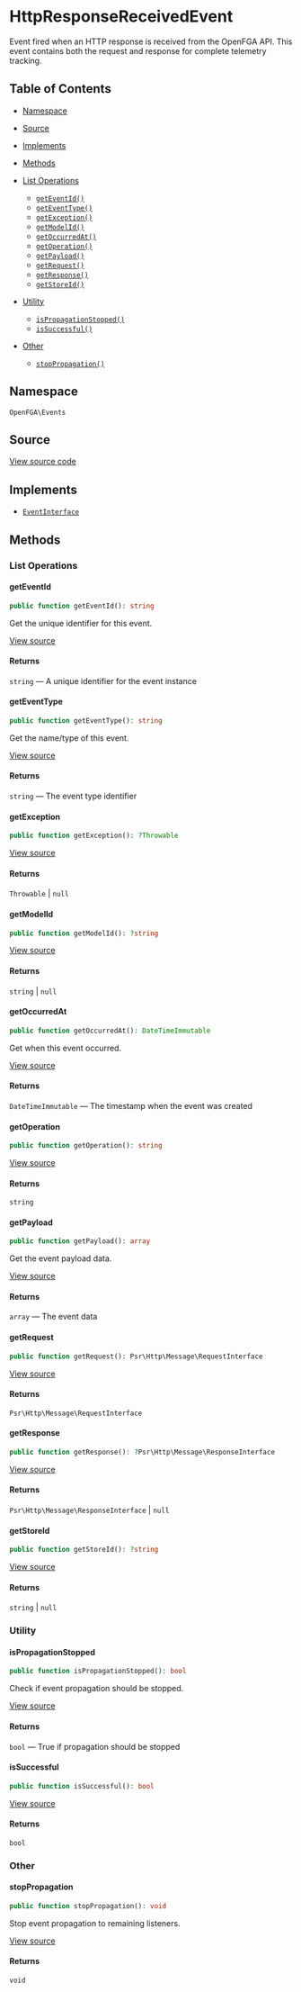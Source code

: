 # HttpResponseReceivedEvent

Event fired when an HTTP response is received from the OpenFGA API. This event contains both the request and response for complete telemetry tracking.

## Table of Contents

* [Namespace](#namespace)
* [Source](#source)
* [Implements](#implements)
* [Methods](#methods)

* [List Operations](#list-operations)
    * [`getEventId()`](#geteventid)
    * [`getEventType()`](#geteventtype)
    * [`getException()`](#getexception)
    * [`getModelId()`](#getmodelid)
    * [`getOccurredAt()`](#getoccurredat)
    * [`getOperation()`](#getoperation)
    * [`getPayload()`](#getpayload)
    * [`getRequest()`](#getrequest)
    * [`getResponse()`](#getresponse)
    * [`getStoreId()`](#getstoreid)
* [Utility](#utility)
    * [`isPropagationStopped()`](#ispropagationstopped)
    * [`isSuccessful()`](#issuccessful)
* [Other](#other)
    * [`stopPropagation()`](#stoppropagation)

## Namespace

`OpenFGA\Events`

## Source

[View source code](https://github.com/evansims/openfga-php/blob/main/src/Events/HttpResponseReceivedEvent.php)

## Implements

* [`EventInterface`](EventInterface.md)

## Methods

### List Operations

#### getEventId

```php
public function getEventId(): string

```

Get the unique identifier for this event.

[View source](https://github.com/evansims/openfga-php/blob/main/src/Events/AbstractEvent.php#L37)

#### Returns

`string` — A unique identifier for the event instance

#### getEventType

```php
public function getEventType(): string

```

Get the name/type of this event.

[View source](https://github.com/evansims/openfga-php/blob/main/src/Events/AbstractEvent.php#L43)

#### Returns

`string` — The event type identifier

#### getException

```php
public function getException(): ?Throwable

```

[View source](https://github.com/evansims/openfga-php/blob/main/src/Events/HttpResponseReceivedEvent.php#L38)

#### Returns

`Throwable` &#124; `null`

#### getModelId

```php
public function getModelId(): ?string

```

[View source](https://github.com/evansims/openfga-php/blob/main/src/Events/HttpResponseReceivedEvent.php#L43)

#### Returns

`string` &#124; `null`

#### getOccurredAt

```php
public function getOccurredAt(): DateTimeImmutable

```

Get when this event occurred.

[View source](https://github.com/evansims/openfga-php/blob/main/src/Events/AbstractEvent.php#L49)

#### Returns

`DateTimeImmutable` — The timestamp when the event was created

#### getOperation

```php
public function getOperation(): string

```

[View source](https://github.com/evansims/openfga-php/blob/main/src/Events/HttpResponseReceivedEvent.php#L48)

#### Returns

`string`

#### getPayload

```php
public function getPayload(): array

```

Get the event payload data.

[View source](https://github.com/evansims/openfga-php/blob/main/src/Events/AbstractEvent.php#L55)

#### Returns

`array` — The event data

#### getRequest

```php
public function getRequest(): Psr\Http\Message\RequestInterface

```

[View source](https://github.com/evansims/openfga-php/blob/main/src/Events/HttpResponseReceivedEvent.php#L53)

#### Returns

`Psr\Http\Message\RequestInterface`

#### getResponse

```php
public function getResponse(): ?Psr\Http\Message\ResponseInterface

```

[View source](https://github.com/evansims/openfga-php/blob/main/src/Events/HttpResponseReceivedEvent.php#L58)

#### Returns

`Psr\Http\Message\ResponseInterface` &#124; `null`

#### getStoreId

```php
public function getStoreId(): ?string

```

[View source](https://github.com/evansims/openfga-php/blob/main/src/Events/HttpResponseReceivedEvent.php#L63)

#### Returns

`string` &#124; `null`

### Utility

#### isPropagationStopped

```php
public function isPropagationStopped(): bool

```

Check if event propagation should be stopped.

[View source](https://github.com/evansims/openfga-php/blob/main/src/Events/AbstractEvent.php#L61)

#### Returns

`bool` — True if propagation should be stopped

#### isSuccessful

```php
public function isSuccessful(): bool

```

[View source](https://github.com/evansims/openfga-php/blob/main/src/Events/HttpResponseReceivedEvent.php#L68)

#### Returns

`bool`

### Other

#### stopPropagation

```php
public function stopPropagation(): void

```

Stop event propagation to remaining listeners.

[View source](https://github.com/evansims/openfga-php/blob/main/src/Events/AbstractEvent.php#L67)

#### Returns

`void`
